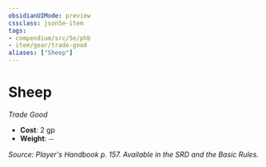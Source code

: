 ```yaml
---
obsidianUIMode: preview
cssclass: json5e-item
tags:
- compendium/src/5e/phb
- item/gear/trade-good
aliases: ["Sheep"]
---
```

# Sheep
*Trade Good*  

- **Cost**: 2 gp
- **Weight**: ⏤

*Source: Player's Handbook p. 157. Available in the SRD and the Basic Rules.*
